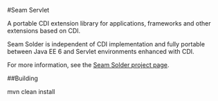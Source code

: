 #Seam Servlet

A portable CDI extension library for applications, frameworks and other extensions based on CDI.

Seam Solder is independent of CDI implementation and fully portable between
Java EE 6 and Servlet environments enhanced with CDI.

For more information, see the [Seam Solder project page](http://seamframework.org/Seam3/Solder).

##Building

   mvn clean install
